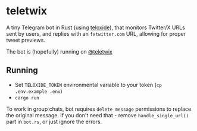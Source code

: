 # teletwix

A tiny Telegram bot in Rust (using [teloxide](https://github.com/teloxide/teloxide)), that monitors Twitter/X URLs sent by users, and replies with an `fxtwitter.com` URL, allowing for proper tweet previews.

The bot is (hopefully) running on [@teletwix](https://t.me/teletwix_bot)

## Running

- Set `TELOXIDE_TOKEN` environmental variable to your token (`cp .env.example .env`)
- `cargo run`

To work in group chats, bot requires `delete message` permissions to replace the original message. If you don't need that - remove `handle_single_url()` part in `bot.rs`, or just ignore the errors.
